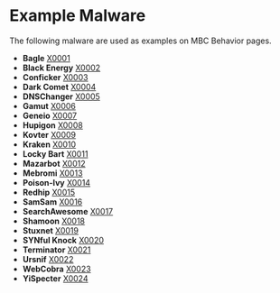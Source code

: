 # Example Malware # 
The following malware are used as examples on MBC Behavior pages.

* **Bagle** [X0001](https://github.com/MBCProject/mbc-markdown/blob/master/xample-malware/bagle.md)
* **Black Energy** [X0002](https://github.com/MBCProject/mbc-markdown/blob/master/xample-malware/blackenergy.md)
* **Conficker** [X0003](https://github.com/MBCProject/mbc-markdown/blob/master/xample-malware/conficker.md)
* **Dark Comet** [X0004](https://github.com/MBCProject/mbc-markdown/blob/master/xample-malware/dark-comet.md)
* **DNSChanger** [X0005](https://github.com/MBCProject/mbc-markdown/blob/master/xample-malware/dnschanger.md)
* **Gamut** [X0006](https://github.com/MBCProject/mbc-markdown/blob/master/xample-malware/gamut.md)
* **Geneio** [X0007](https://github.com/MBCProject/mbc-markdown/blob/master/xample-malware/geneio.md)
* **Hupigon** [X0008](https://github.com/MBCProject/mbc-markdown/blob/master/xample-malware/hipigon.md)
* **Kovter** [X0009](https://github.com/MBCProject/mbc-markdown/blob/master/xample-malware/Kovter.md)
* **Kraken** [X0010](https://github.com/MBCProject/mbc-markdown/blob/master/xample-malware/kraken.md)
* **Locky Bart** [X0011](https://github.com/MBCProject/mbc-markdown/blob/master/xample-malware/locky-bart.md)
* **Mazarbot** [X0012](https://github.com/MBCProject/mbc-markdown/blob/master/xample-malware/mazarbot.md)
* **Mebromi** [X0013](https://github.com/MBCProject/mbc-markdown/blob/master/xample-malware/mebromi.md)
* **Poison-Ivy** [X0014](https://github.com/MBCProject/mbc-markdown/blob/master/xample-malware/poison-ivy.md)
* **Redhip** [X0015](https://github.com/MBCProject/mbc-markdown/blob/master/xample-malware/redhip.md)
* **SamSam** [X0016](https://github.com/MBCProject/mbc-markdown/blob/master/xample-malware/samsam.md)
* **SearchAwesome** [X0017](https://github.com/MBCProject/mbc-markdown/blob/master/xample-malware/searchawesome.md)
* **Shamoon** [X0018](https://github.com/MBCProject/mbc-markdown/blob/master/xample-malware/shamoon.md)
* **Stuxnet** [X0019](https://github.com/MBCProject/mbc-markdown/blob/master/xample-malware/stuxnet.md)
* **SYNful Knock** [X0020](https://github.com/MBCProject/mbc-markdown/blob/master/xample-malware/synful-knock.md)
* **Terminator** [X0021](https://github.com/MBCProject/mbc-markdown/blob/master/xample-malware/terminator.md)
* **Ursnif** [X0022](https://github.com/MBCProject/mbc-markdown/blob/master/xample-malware/ursnif.md)
* **WebCobra** [X0023](https://github.com/MBCProject/mbc-markdown/blob/master/xample-malware/webcobra.md)
* **YiSpecter** [X0024](https://github.com/MBCProject/mbc-markdown/blob/master/xample-malware/yispecter.md)